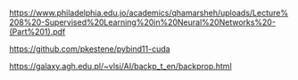 https://www.philadelphia.edu.jo/academics/qhamarsheh/uploads/Lecture%208%20-Supervised%20Learning%20in%20Neural%20Networks%20-(Part%201).pdf

https://github.com/pkestene/pybind11-cuda

https://galaxy.agh.edu.pl/~vlsi/AI/backp_t_en/backprop.html